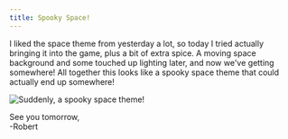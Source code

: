 ```yaml
---
title: Spooky Space!
---
```


I liked the space theme from yesterday a lot, so today I tried actually bringing it into the game, plus a bit of extra spice. A moving space background and some touched up lighting later, and now we've getting somewhere! All together this looks like a spooky space theme that could actually end up somewhere!  

![Suddenly, a spooky space theme!](/assets/devtober-2021/10-24-2021.gif)  

See you tomorrow,  
-Robert
